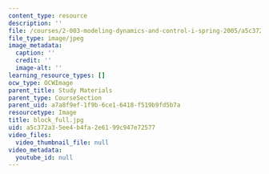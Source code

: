 ```yaml
---
content_type: resource
description: ''
file: /courses/2-003-modeling-dynamics-and-control-i-spring-2005/a5c372a35ee4b4fa2e6199c947e72577_block_full.jpg
file_type: image/jpeg
image_metadata:
  caption: ''
  credit: ''
  image-alt: ''
learning_resource_types: []
ocw_type: OCWImage
parent_title: Study Materials
parent_type: CourseSection
parent_uid: a7a8f9ef-1f9b-6ce1-6418-f519b9fd5b7a
resourcetype: Image
title: block_full.jpg
uid: a5c372a3-5ee4-b4fa-2e61-99c947e72577
video_files:
  video_thumbnail_file: null
video_metadata:
  youtube_id: null
---
```


